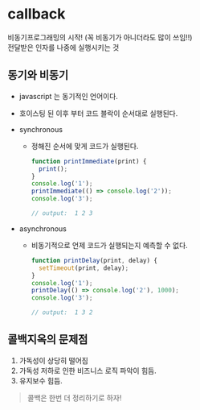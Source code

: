 # callback
비동기프로그래밍의 시작! (꼭 비동기가 아니더라도 많이 쓰임!!)   
전달받은 인자를 나중에 실행시키는 것

## 동기와 비동기
* javascript 는 동기적인 언어이다.

* 호이스팅 된 이후 부터 코드 블락이 순서대로 실행된다.

* synchronous
  - 정해진 순서에 맞게 코드가 실행된다.

    ```js
    function printImmediate(print) {
      print();
    }
    console.log('1');
    printImmediate(() => console.log('2'));
    console.log('3');

    // output:  1 2 3
    ```

* asynchronous
  - 비동기적으로 언제 코드가 실행되는지 예측할 수 없다.

    ```js
    function printDelay(print, delay) {
      setTimeout(print, delay);
    }
    console.log('1');
    printDelay(() => console.log('2'), 1000);
    console.log('3');

    // output:  1 3 2
    ```

## 콜백지옥의 문제점
1. 가독성이 상당히 떨어짐
2. 가독성 저하로 인한 비즈니스 로직 파악이 힘듬.
3. 유지보수 힘듬.
 
 > 콜백은 한번 더 정리하기로 하자!